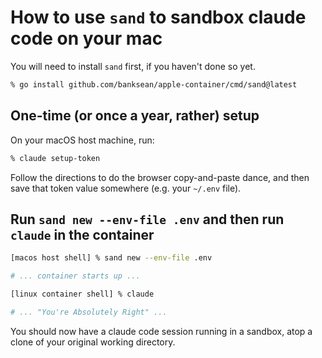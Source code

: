 # How to use `sand` to sandbox claude code on your mac

You will need to install `sand` first, if you haven't done so yet.

```sh
% go install github.com/banksean/apple-container/cmd/sand@latest
```

## One-time (or once a year, rather) setup

On your macOS host machine, run:

```sh
% claude setup-token
```

Follow the directions to do the browser copy-and-paste dance, and then save that token value somewhere (e.g. your `~/.env` file).

## Run `sand new --env-file .env` and then run `claude` in the container


```sh
[macos host shell] % sand new --env-file .env

# ... container starts up ...

[linux container shell] % claude

# ... "You're Absolutely Right" ...
```

You should now have a claude code session running in a sandbox, atop a clone of your original working directory. 
